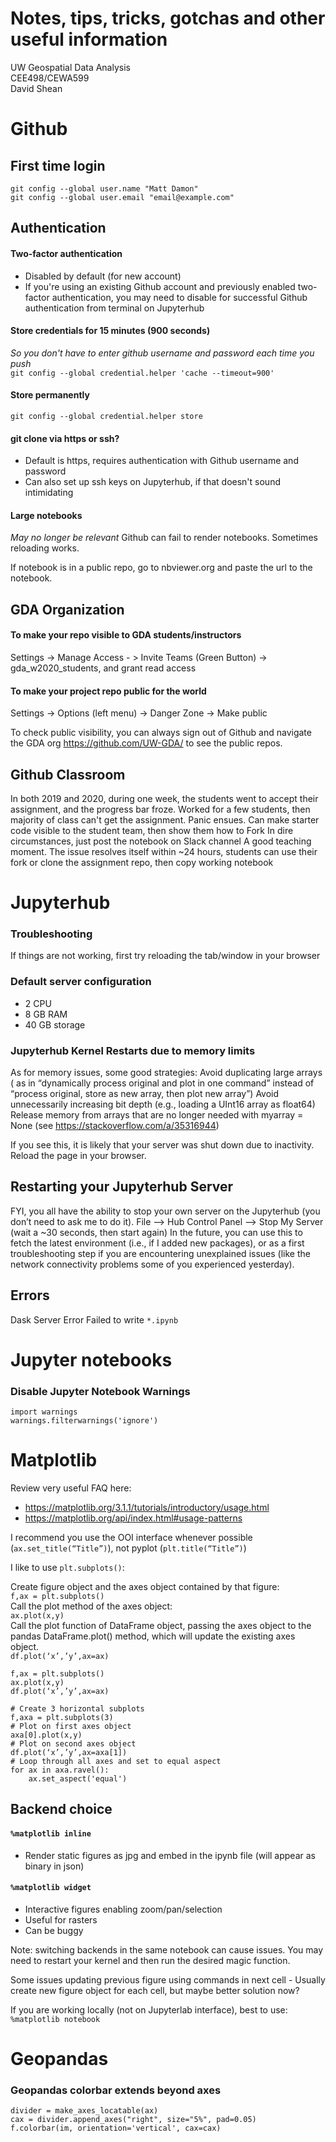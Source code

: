 # Notes, tips, tricks, gotchas and other useful information

UW Geospatial Data Analysis  
CEE498/CEWA599  
David Shean  

# Github

## First time login
`git config --global user.name "Matt Damon"`  
`git config --global user.email "email@example.com"`

## Authentication

#### Two-factor authentication
* Disabled by default (for new account)
* If you're using an existing Github account and previously enabled two-factor authentication, you may need to disable for successful Github authentication from terminal on Jupyterhub

#### Store credentials for 15 minutes (900 seconds)
*So you don't have to enter github username and password each time you push*  
`git config --global credential.helper 'cache --timeout=900'`

#### Store permanently
`git config --global credential.helper store`

#### git clone via https or ssh?
* Default is https, requires authentication with Github username and password
* Can also set up ssh keys on Jupyterhub, if that doesn't sound intimidating

#### Large notebooks
*May no longer be relevant*
Github can fail to render notebooks. Sometimes reloading works.

If notebook is in a public repo, go to nbviewer.org and paste the url to the notebook.

## GDA Organization

#### To make your repo visible to GDA students/instructors
Settings -> Manage Access - > Invite Teams (Green Button) -> gda_w2020_students, and grant read access

#### To make your project repo public for the world
Settings -> Options (left menu) -> Danger Zone -> Make public

To check public visibility, you can always sign out of Github and navigate the GDA org https://github.com/UW-GDA/ to see the public repos.

## Github Classroom
In both 2019 and 2020, during one week, the students went to accept their assignment, and the progress bar froze. Worked for a few students, then majority of class can't get the assignment. Panic ensues.
Can make starter code visible to the student team, then show them how to Fork
In dire circumstances, just post the notebook on Slack channel
A good teaching moment.
The issue resolves itself within ~24 hours, students can use their fork or clone the assignment repo, then copy working notebook

# Jupyterhub

### Troubleshooting 

If things are not working, first try reloading the tab/window in your browser

### Default server configuration
* 2 CPU
* 8 GB RAM
* 40 GB storage

### Jupyterhub Kernel Restarts due to memory limits

As for memory issues, some good strategies:
Avoid duplicating large arrays ( as in “dynamically process original and plot in one command” instead of “process original, store as new array, then plot new array”)
Avoid unnecessarily increasing bit depth (e.g., loading a UInt16 array as float64)
Release memory from arrays that are no longer needed with myarray = None (see https://stackoverflow.com/a/35316944)

If you see this, it is likely that your server was shut down due to inactivity.  Reload the page in your browser.

## Restarting your Jupyterhub Server
FYI, you all have the ability to stop your own server on the Jupyterhub (you don’t need to ask me to do it).
File --> Hub Control Panel --> Stop My Server (wait a ~30 seconds, then start again)
In the future, you can use this to fetch the latest environment  (i.e., if I added new packages), or as a first troubleshooting step if you are encountering unexplained issues (like the network connectivity problems some of you experienced yesterday).

## Errors
Dask Server Error
Failed to write `*.ipynb`

# Jupyter notebooks

### Disable Jupyter Notebook Warnings
```
import warnings
warnings.filterwarnings('ignore')
```

# Matplotlib
Review very useful FAQ here: 
* https://matplotlib.org/3.1.1/tutorials/introductory/usage.html
* https://matplotlib.org/api/index.html#usage-patterns

I recommend you use the OOI interface whenever possible (`ax.set_title(“Title”)`), not pyplot (`plt.title(“Title”)`)

I like to use `plt.subplots()`:  

Create figure object and the axes object contained by that figure:  
`f,ax = plt.subplots()`  
Call the plot method of the axes object:  
`ax.plot(x,y)`  
Call the plot function of DataFrame object, passing the axes object to the pandas DataFrame.plot() method, which will update the existing axes object.  
`df.plot(‘x’,’y’,ax=ax)`

```
f,ax = plt.subplots()
ax.plot(x,y)
df.plot(‘x’,’y’,ax=ax)

# Create 3 horizontal subplots
f,axa = plt.subplots(3)
# Plot on first axes object
axa[0].plot(x,y)
# Plot on second axes object
df.plot(‘x’,’y’,ax=axa[1])
# Loop through all axes and set to equal aspect
for ax in axa.ravel():
    ax.set_aspect('equal')
```

## Backend choice

#### `%matplotlib inline`
* Render static figures as jpg and embed in the ipynb file (will appear as binary in json)

#### `%matplotlib widget`
* Interactive figures enabling zoom/pan/selection
* Useful for rasters
* Can be buggy

Note: switching backends in the same notebook can cause issues. You may need to restart your kernel and then run the desired magic function.

Some issues updating previous figure using commands in next cell - Usually create new figure object for each cell, but maybe better solution now?

If you are working locally (not on Jupyterlab interface), best to use:
`%matplotlib notebook`

# Geopandas

### Geopandas colorbar extends beyond axes
```
divider = make_axes_locatable(ax)
cax = divider.append_axes("right", size="5%", pad=0.05)
f.colorbar(im, orientation='vertical', cax=cax)
```